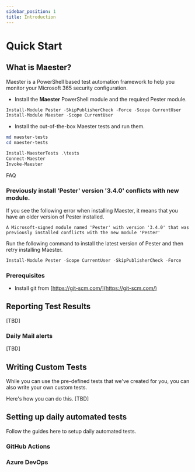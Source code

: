 ```yaml
---
sidebar_position: 1
title: Introduction
---
```


# Quick Start

## What is Maester?

Maester is a PowerShell based test automation framework to help you monitor your Microsoft 365 security configuration.


- Install the **Maester** PowerShell module and the required Pester module.

```powershell
Install-Module Pester -SkipPublisherCheck -Force -Scope CurrentUser
Install-Module Maester -Scope CurrentUser
```

- Install the out-of-the-box Maester tests and run them.

```powershell
md maester-tests
cd maester-tests

Install-MaesterTests .\tests
Connect-Maester
Invoke-Maester
```

FAQ

### Previously install 'Pester' version '3.4.0' conflicts with new module.

If you see the following error when installing Maester, it means that you have an older version of Pester installed.

```
A Microsoft-signed module named 'Pester' with version '3.4.0' that was previously installed conflicts with the new module 'Pester'
```

Run the following command to install the latest version of Pester and then retry installing Maester.

```powershell
Install-Module Pester -Scope CurrentUser -SkipPublisherCheck -Force
```



### Prerequisites

* Install git from [https://git-scm.com/](https://git-scm.com/)


## Reporting Test Results

[TBD]

### Daily Mail alerts

[TBD]

## Writing Custom Tests

While you can use the pre-defined tests that we've created for you, you can also write your own custom tests.

Here's how you can do this.
[TBD]

## Setting up daily automated tests

Follow the guides here to setup daily automated tests.

### GitHub Actions

### Azure DevOps


